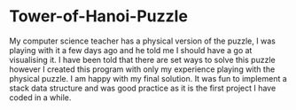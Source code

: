 # Tower-of-Hanoi-Puzzle
My computer science teacher has a physical version of the puzzle, I was playing with it a few days ago and he told me I should have a go at visualising it. 
I have been told that there are set ways to solve this puzzle however I created this program with only my experience playing with the physical puzzle. 
I am happy with my final solution. It was fun to implement a stack data structure and was good practice as it is the first project I have coded in a while. 
